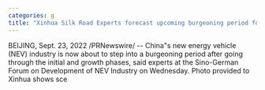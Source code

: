 ```yaml
---
categories: g
title: "Xinhua Silk Road Experts forecast upcoming burgeoning period for Chinas NEV industry"
---
```

BEIJING, Sept. 23, 2022 /PRNewswire/ -- China"s new energy vehicle (NEV) industry is now about to step into a burgeoning period after going through the initial and growth phases, said experts at the Sino-German Forum on Development of NEV Industry on Wednesday.     Photo provided to Xinhua shows sce